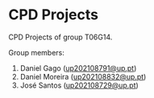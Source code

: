 # CPD Projects

CPD Projects of group T06G14.

Group members:

1. Daniel Gago (up202108791@up.pt)
2. Daniel Moreira (up202108832@up.pt)
3. José Santos (up202108729@up.pt)